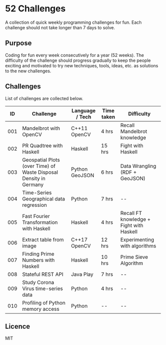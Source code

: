 # 52 Challenges

A collection of quick weekly programming challenges for fun. 
Each challenge should not take longer than 7 days to solve. 

## Purpose

Coding for fun every week consecutively for a year (52 weeks). 
The difficulty of the challenge should progress gradually to keep 
the people exciting and motivated to try new techniques, tools, ideas, etc. 
as solutions to the new challenges.

## Challenges 

List of challenges are collected below.

| ID  | Challenge                | Language / Tech  | Time taken | Difficulty |
|-----|--------------------------|------------------|------------|------------|
| 001 | Mandelbrot with OpenCV   | C++11 OpenCV     | 4 hrs      | Recall Mandelbrot knowledge |
| 002 | PR Quadtree with Haskell | Haskell          | 15 hrs     | Fight with Haskell |
| 003 | Geospatial Plots (over Time) of Waste Disposal Density in Germany | Python GeoJSON | 6 hrs | Data Wrangling (RDF + GeoJSON) |
| 004 | Time-Series Geographical data regression | Python         | 7 hrs         | --         |
| 005 | Fast Fourier Transformation with Haskell | Haskell | 4 hrs | Recall FT knowledge + Fight with Haskell |
| 006 | Extract table from image | C++17 OpenCV | 12 hrs | Experimenting with algorithms |
| 007 | Finding Prime Numbers with  Haskell | Haskell | 10 hrs | Prime Sieve Algorithm | 
| 008 | Stateful REST API        | Java Play | 7 hrs | -- |
| 009 | Study Corona Virus time-series data | Python | 4 hrs | -- |
| 010 | Profiling of Python memory access | Python | -- | -- |

## Licence

MIT

